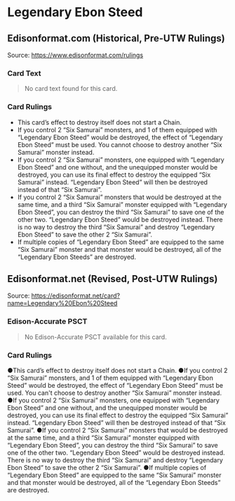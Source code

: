 # Legendary Ebon Steed

## Edisonformat.com (Historical, Pre-UTW Rulings)

Source: https://www.edisonformat.com/rulings

### Card Text

> No card text found for this card.

### Card Rulings

*   This card’s effect to destroy itself does not start a Chain.
*   If you control 2 “Six Samurai” monsters, and 1 of them equipped with “Legendary Ebon Steed” would be destroyed, the effect of “Legendary Ebon Steed” must be used. You cannot choose to destroy another “Six Samurai” monster instead.
*   If you control 2 “Six Samurai” monsters, one equipped with “Legendary Ebon Steed” and one without, and the unequipped monster would be destroyed, you can use its final effect to destroy the equipped “Six Samurai” instead. “Legendary Ebon Steed” will then be destroyed instead of that “Six Samurai”.
*   If you control 2 “Six Samurai” monsters that would be destroyed at the same time, and a third “Six Samurai” monster equipped with “Legendary Ebon Steed”, you can destroy the third “Six Samurai” to save one of the other two. “Legendary Ebon Steed” would be destroyed instead. There is no way to destroy the third “Six Samurai” and destroy “Legendary Ebon Steed” to save the other 2 “Six Samurai”.
*   If multiple copies of “Legendary Ebon Steed” are equipped to the same “Six Samurai” monster and that monster would be destroyed, all of the “Legendary Ebon Steeds” are destroyed.

## Edisonformat.net (Revised, Post-UTW Rulings)

Source: https://edisonformat.net/card?name=Legendary%20Ebon%20Steed

### Edison-Accurate PSCT

> No Edison-Accurate PSCT available for this card.

### Card Rulings

●This card’s effect to destroy itself does not start a Chain.
●If you control 2 “Six Samurai” monsters, and 1 of them equipped with “Legendary Ebon Steed” would be destroyed, the effect of “Legendary Ebon Steed” must be used. You can't choose to destroy another “Six Samurai” monster instead.
●If you control 2 “Six Samurai” monsters, one equipped with “Legendary Ebon Steed” and one without, and the unequipped monster would be destroyed, you can use its final effect to destroy the equipped “Six Samurai” instead. “Legendary Ebon Steed” will then be destroyed instead of that “Six Samurai”.
●If you control 2 “Six Samurai” monsters that would be destroyed at the same time, and a third “Six Samurai” monster equipped with “Legendary Ebon Steed”, you can destroy the third “Six Samurai” to save one of the other two. “Legendary Ebon Steed” would be destroyed instead. There is no way to destroy the third “Six Samurai” and destroy “Legendary Ebon Steed” to save the other 2 “Six Samurai”.
●If multiple copies of “Legendary Ebon Steed” are equipped to the same “Six Samurai” monster and that monster would be destroyed, all of the “Legendary Ebon Steeds” are destroyed.
            